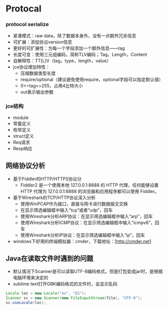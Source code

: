 Protocal
======

### protocol serialize
* 紧凑模式：raw data，除了数据本身外，没有一点额外冗余信息
* 可扩展：添加协议version信息
* 更好的可扩展性：为每一个字段添加一个额外信息——tag
* 长度可变：使用三元组编码，简称TLV编码；Tag，Length，Content
* 自解释性：TT[L]V（tag，type，length，value）
* jce协议增加特性：
  * 压缩数据类型长度
  * require/optional（建议避免使用require，optional字段可以指定默认值）
  * 0<=tag<=255，占用4比特大小
  * out表示输出参数

### jce结构
* module
* 常量定义
* 枚举定义
* struct定义
* Req请求
* Resp响应

## 网络协议分析
* 基于Fiddler的HTTP/HTTPS协议分
  * Fiddler2 是一个使用本地 127.0.0.1:8888 的 HTTP 代理，任何能够设置 HTTP 代理为 127.0.0.1:8888 的浏览器和应用程序都可以使用 Fiddler。
* 基于Wireshark的TCP/HTTP协议深入分析
  * 使用WinPCAP作为接口，直接与网卡进行数据报文交换
  * 在显示筛选编辑框中输入“tcp”或者“udp”，回车
  * 使用Wireshark分析ARP协议：在显示筛选编辑框中输入“arp”，回车
  * 使用Wireshark分析ICMP协议：在显示筛选编辑框中输入“icmpv6”，回车
  * 使用Wireshark分析IP协议：在显示筛选编辑框中输入“ip”，回车
* windows下好用的终端模拟器：cmder，下载地址：[http://cmder.net]

## Java在读取文件时遇到的问题
* 默认情况下Scanner是可以读取UTF-8编码格式，但是打包变成jar时，是根据电脑环境来决定的
* sublime text打开GBK编码格式的文件时，会显示乱码
```Java
Locale loc = new Locale("es", "ES");
Scanner sc = new Scanner(new FileInputStream(file), "UTF-8");
sc.useLocale(loc);
```
